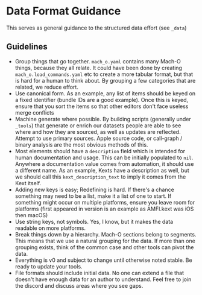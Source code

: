 # Data Format Guidance

This serves as general guidance to the structured data effort (see `_data`)

## Guidelines

* Group things that go together.  `mach_o.yaml` contains many Mach-O things, because they all relate.  It could have
  been done by creating `mach_o.load_commands.yaml` etc to create a more tabular format, but that is hard for a human
  to think about.  By grouping a few categories that are related, we reduce effort.
* Use canonical form.  As an example, any list of items should be keyed on a fixed identifier (bundle IDs are a good
  example).  Once this is keyed, ensure that you sort the items so that other editors don't face useless merge conflicts
* Machine generate where possible.  By building scripts (generally under `_tools`) that generate or enrich our datasets
  people are able to see where and how they are sourced, as well as updates are reflected.  Attempt to use primary
  sources.  Apple source code, or call-graph / binary analysis are the most obvious methods of this.
* Most elements should have a `description` field which is intended for human documentation and usage.  This can be
  initially populated to `nil`.  Anywhere a documentation value comes from automation, it should use a different name.
  As an example, Kexts have a description as well, but we should call this `kext_description_text` to imply it comes
  from the Kext itself.
* Adding new keys is easy; Redefining is hard.  If there's a chance something may need to be a list, make it a list of
  one to start.  If something might occur on multiple platforms, ensure you leave room for platforms (first appeared
  in version is an example as AMFI.kext was iOS then macOS)
* Use string keys, not symbols.  Yes, I know, but it makes the data readable on more platforms.
* Break things down by a hierarchy.  Mach-O sections belong to segments.  This means that we use a natural grouping
  for the data.  If more than one grouping exists, think of the common case and other tools can pivot the data.
* Everything is v0 and subject to change until otherwise noted stable.  Be ready to update your tools.
* File formats should include initial data.  No one can extend a file that doesn't have enough data for an author to
  understand.  Feel free to join the discord and discuss areas where you see gaps.